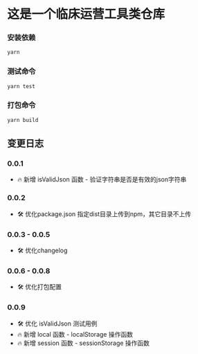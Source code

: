# 这是一个临床运营工具类仓库

### 安装依赖
```bash
yarn 
```

### 测试命令
```bash
yarn test
```

### 打包命令
```bash
yarn build
```

## 变更日志

### 0.0.1
- 🔥 新增 isValidJson 函数  - 验证字符串是否是有效的json字符串

### 0.0.2
- 🛠 优化package.json 指定dist目录上传到npm，其它目录不上传

### 0.0.3 - 0.0.5
- 🛠 优化changelog

### 0.0.6 - 0.0.8
- 🛠 优化打包配置

### 0.0.9
- 🛠 优化 isValidJson 测试用例
- 🔥 新增 local 函数 - localStorage 操作函数
- 🔥 新增 session 函数 - sessionStorage 操作函数